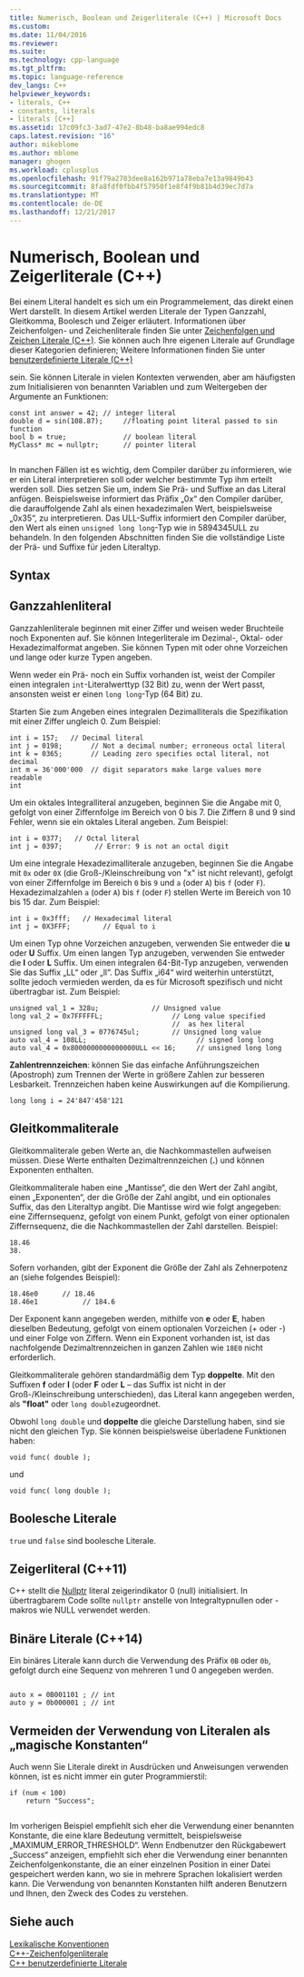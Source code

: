 ```yaml
---
title: Numerisch, Boolean und Zeigerliterale (C++) | Microsoft Docs
ms.custom: 
ms.date: 11/04/2016
ms.reviewer: 
ms.suite: 
ms.technology: cpp-language
ms.tgt_pltfrm: 
ms.topic: language-reference
dev_langs: C++
helpviewer_keywords:
- literals, C++
- constants, literals
- literals [C++]
ms.assetid: 17c09fc3-3ad7-47e2-8b48-ba8ae994edc8
caps.latest.revision: "16"
author: mikeblome
ms.author: mblome
manager: ghogen
ms.workload: cplusplus
ms.openlocfilehash: 91f79a2703dee8a162b971a78eba7e13a9849b43
ms.sourcegitcommit: 8fa8fdf0fbb4f57950f1e8f4f9b81b4d39ec7d7a
ms.translationtype: MT
ms.contentlocale: de-DE
ms.lasthandoff: 12/21/2017
---
```

# <a name="numeric-boolean-and-pointer-literals--c"></a>Numerisch, Boolean und Zeigerliterale (C++)
Bei einem Literal handelt es sich um ein Programmelement, das direkt einen Wert darstellt. In diesem Artikel werden Literale der Typen Ganzzahl, Gleitkomma, Boolesch und Zeiger erläutert. Informationen über Zeichenfolgen- und Zeichenliterale finden Sie unter [Zeichenfolgen und Zeichen Literale (C++)](../cpp/string-and-character-literals-cpp.md). Sie können auch Ihre eigenen Literale auf Grundlage dieser Kategorien definieren; Weitere Informationen finden Sie unter [benutzerdefinierte Literale (C++)](../cpp/user-defined-literals-cpp.md)  
  
 sein. Sie können Literale in vielen Kontexten verwenden, aber am häufigsten zum Initialisieren von benannten Variablen und zum Weitergeben der Argumente an Funktionen:  
  
```  
const int answer = 42; // integer literal  
double d = sin(108.87);     //floating point literal passed to sin function  
bool b = true;              // boolean literal  
MyClass* mc = nullptr;      // pointer literal  
  
```  
  
 In manchen Fällen ist es wichtig, dem Compiler darüber zu informieren, wie er ein Literal interpretieren soll oder welcher bestimmte Typ ihm erteilt werden soll. Dies setzen Sie um, indem Sie Prä- und Suffixe an das Literal anfügen. Beispielsweise informiert das Präfix „0x“ den Compiler darüber, die darauffolgende Zahl als einen hexadezimalen Wert, beispielsweise „0x35“, zu interpretieren. Das ULL-Suffix informiert den Compiler darüber, den Wert als einen `unsigned long long`-Typ wie in 5894345ULL zu behandeln. In den folgenden Abschnitten finden Sie die vollständige Liste der Prä- und Suffixe für jeden Literaltyp.  
  
## <a name="syntax"></a>Syntax  
  
## <a name="integer-literals"></a>Ganzzahlenliteral  
 Ganzzahlenliterale beginnen mit einer Ziffer und weisen weder Bruchteile noch Exponenten auf. Sie können Integerliterale im Dezimal-, Oktal- oder Hexadezimalformat angeben. Sie können Typen mit oder ohne Vorzeichen und lange oder kurze Typen angeben.  
  
 Wenn weder ein Prä- noch ein Suffix vorhanden ist, weist der Compiler einen integralen `int`-Literalwerttyp (32 Bit) zu, wenn der Wert passt, ansonsten weist er einen `long long`-Typ (64 Bit) zu.  
  
 Starten Sie zum Angeben eines integralen Dezimalliterals die Spezifikation mit einer Ziffer ungleich 0. Zum Beispiel:  
  
```  
int i = 157;   // Decimal literal  
int j = 0198;       // Not a decimal number; erroneous octal literal  
int k = 0365;       // Leading zero specifies octal literal, not decimal  
int m = 36'000'000  // digit separators make large values more readable  
int   
```  
  
 Um ein oktales Integralliteral anzugeben, beginnen Sie die Angabe mit 0, gefolgt von einer Ziffernfolge im Bereich von 0 bis 7. Die Ziffern 8 und 9 sind Fehler, wenn sie ein oktales Literal angeben. Zum Beispiel:  
  
```  
int i = 0377;   // Octal literal  
int j = 0397;        // Error: 9 is not an octal digit  
```  
  
 Um eine integrale Hexadezimalliterale anzugeben, beginnen Sie die Angabe mit `0x` oder `0X` (die Groß-/Kleinschreibung von "x" ist nicht relevant), gefolgt von einer Ziffernfolge im Bereich `0` bis `9` und `a` (oder `A`) bis `f` (oder `F`). Hexadezimalzahlen `a` (oder `A`) bis `f` (oder `F`) stellen Werte im Bereich von 10 bis 15 dar. Zum Beispiel:  
  
```  
int i = 0x3fff;   // Hexadecimal literal  
int j = 0X3FFF;        // Equal to i  
```  
  
 Um einen Typ ohne Vorzeichen anzugeben, verwenden Sie entweder die **u** oder **U** Suffix. Um einen langen Typ anzugeben, verwenden Sie entweder die **l** oder **L** Suffix. Um einen integralen 64-Bit-Typ anzugeben, verwenden Sie das Suffix „LL“ oder „ll“. Das Suffix „i64“ wird weiterhin unterstützt, sollte jedoch vermieden werden, da es für Microsoft spezifisch und nicht übertragbar ist. Zum Beispiel:  
  
```  
unsigned val_1 = 328u;             // Unsigned value  
long val_2 = 0x7FFFFFL;                 // Long value specified   
                                        //  as hex literal  
unsigned long val_3 = 0776745ul;        // Unsigned long value  
auto val_4 = 108LL;                           // signed long long  
auto val_4 = 0x8000000000000000ULL << 16;     // unsigned long long   
```  
  
 **Zahlentrennzeichen**: können Sie das einfache Anführungszeichen (Apostroph) zum Trennen der Werte in größere Zahlen zur besseren Lesbarkeit. Trennzeichen haben keine Auswirkungen auf die Kompilierung.  
  
```  
long long i = 24'847'458'121  
```  
  
## <a name="floating-point-literals"></a>Gleitkommaliterale  
 Gleitkommaliterale geben Werte an, die Nachkommastellen aufweisen müssen. Diese Werte enthalten Dezimaltrennzeichen (**.**) und können Exponenten enthalten.  
  
 Gleitkommaliterale haben eine „Mantisse“, die den Wert der Zahl angibt, einen „Exponenten“, der die Größe der Zahl angibt, und ein optionales Suffix, das den Literaltyp angibt. Die Mantisse wird wie folgt angegeben: eine Ziffernsequenz, gefolgt von einem Punkt, gefolgt von einer optionalen Ziffernsequenz, die die Nachkommastellen der Zahl darstellen. Beispiel:  
  
```  
18.46  
38.  
```  
  
 Sofern vorhanden, gibt der Exponent die Größe der Zahl als Zehnerpotenz an (siehe folgendes Beispiel):  
  
```  
18.46e0      // 18.46  
18.46e1           // 184.6  
```  
  
 Der Exponent kann angegeben werden, mithilfe von **e** oder **E**, haben dieselben Bedeutung, gefolgt von einem optionalen Vorzeichen (+ oder -) und einer Folge von Ziffern.  Wenn ein Exponent vorhanden ist, ist das nachfolgende Dezimaltrennzeichen in ganzen Zahlen wie `18E0` nicht erforderlich.  
  
 Gleitkommaliterale gehören standardmäßig dem Typ **doppelte**. Mit den Suffixen **f** oder **l** (oder **F** oder **L** – das Suffix ist nicht in der Groß-/Kleinschreibung unterschieden), das Literal kann angegeben werden, als  **"float"** oder `long double`zugeordnet.  
  
 Obwohl `long double` und **doppelte** die gleiche Darstellung haben, sind sie nicht den gleichen Typ. Sie können beispielsweise überladene Funktionen haben:  
  
```  
void func( double );  
```  
  
 und  
  
```  
void func( long double );  
```  
  
## <a name="boolean-literals"></a>Boolesche Literale  
 `true` und `false` sind boolesche Literale.  
  
## <a name="pointer-literal-c11"></a>Zeigerliteral (C++11)  
 C++ stellt die [Nullptr](../cpp/nullptr.md) literal zeigerindikator 0 (null) initialisiert. In übertragbarem Code sollte `nullptr` anstelle von Integraltypnullen oder -makros wie NULL verwendet werden.  
  
## <a name="binary-literals-c14"></a>Binäre Literale (C++14)  
 Ein binäres Literale kann durch die Verwendung des Präfix `0B` oder `0b`, gefolgt durch eine Sequenz von mehreren 1 und 0 angegeben werden.  
  
```  
  
auto x = 0B001101 ; // int  
auto y = 0b000001 ; // int  
```  
  
## <a name="avoid-using-literals-as-magic-constants"></a>Vermeiden der Verwendung von Literalen als „magische Konstanten“  
 Auch wenn Sie Literale direkt in Ausdrücken und Anweisungen verwenden können, ist es nicht immer ein guter Programmierstil:  
  
```  
if (num < 100)  
    return "Success";  
  
```  
  
 Im vorherigen Beispiel empfiehlt sich eher die Verwendung einer benannten Konstante, die eine klare Bedeutung vermittelt, beispielsweise „MAXIMUM_ERROR_THRESHOLD“. Wenn Endbenutzer den Rückgabewert „Success“ anzeigen, empfiehlt sich eher die Verwendung einer benannten Zeichenfolgenkonstante, die an einer einzelnen Position in einer Datei gespeichert werden kann, wo sie in mehrere Sprachen lokalisiert werden kann. Die Verwendung von benannten Konstanten hilft anderen Benutzern und Ihnen, den Zweck des Codes zu verstehen.  
  
## <a name="see-also"></a>Siehe auch  
 [Lexikalische Konventionen](../cpp/lexical-conventions.md)   
 [C++-Zeichenfolgenliterale](../cpp/string-and-character-literals-cpp.md)   
 [C++ benutzerdefinierte Literale](../cpp/user-defined-literals-cpp.md)